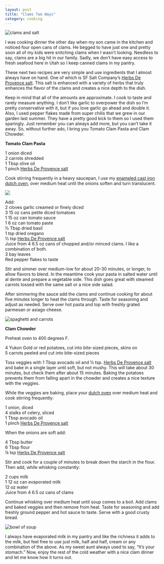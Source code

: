 ```yaml
---
layout: post
title: "Clams Two Ways"
category: cooking
---
```

![clams and salt](/themilewidelife.com/assets/images/clams-and-salt.jpg)

I was cooking dinner the other day when my son came in the kitchen and noticed four open cans of clams. He begged to have just one and pretty soon all of my kids were snitching clams when I wasn’t looking. Needless to say, clams are a big hit in our family. Sadly, we don’t have easy access to fresh seafood here in Utah so I keep canned clams in my pantry.

These next two recipes are very simple and use ingredients that I almost always have on hand. One of which is SF Salt Company’s [Herbs De Provence salt](https://www.sfsalt.com/herbs-de-provence-sea-salt). This salt is enhanced with a variety of herbs that truly enhances the flavor of the clams and creates a nice depth to the dish.

Keep in mind that all of the amounts are approximate. I cook to taste and rarely measure anything. I don’t like garlic to overpower the dish so I’m pretty conservative with it, but if you love garlic go ahead and double it. Also, I used pepper flakes made from super chilis that we grew in our garden last summer. They have a pretty good kick to them so I used them sparingly. Just remember you can always add more, but you can’t take it away. So, without further ado, I bring you Tomato Clam Pasta and Clam Chowder.

**Tomato Clam Pasta**

1 onion diced  
2 carrots shredded  
1 Tbsp olive oil  
1 pinch [Herbs De Provence salt](https://www.sfsalt.com/herbs-de-provence-sea-salt)

Cook stirring frequently in a heavy saucepan, I use my [enameled cast iron dutch oven](http://amzn.to/2FFo9d7), over medium heat until the onions soften and turn translucent.

![](/themilewidelife.com/assets/images/onions-and-carrots.jpg)

Add:  
2 cloves garlic creamed or finely diced  
3 15 oz cans petite diced tomatoes  
1 15 oz can tomato sauce  
1 6 oz can tomato paste  
½ Tbsp dried basil  
1 tsp dried oregano  
½ tsp [Herbs De Provence salt](https://www.sfsalt.com/herbs-de-provence-sea-salt)  
Juice from 4 6.5 oz cans of chopped and/or minced clams. I like a combination of both.  
3 bay leaves  
Red pepper flakes to taste

Stir and simmer over medium-low for about 20-30 minutes, or longer, to allow flavors to blend. In the meantime cook your pasta in salted water until al dente and prepare a vegetable side. This dish goes great with steamed carrots tossed with the same salt or a nice side salad.

After simmering the sauce add the clams and continue cooking for about five minutes longer to heat the clams through. Taste for seasoning and adjust as needed. Serve over hot pasta and top with freshly grated parmesan or asiago cheese.

![spaghetti and carrots](/themilewidelife.com/assets/images/spaghetti-and-carrots.jpg)

**Clam Chowder**

Preheat oven to 400 degrees F.

4 Yukon Gold or red potatoes, cut into bite-sized pieces, skins on  
5 carrots peeled and cut into bite-sized pieces

Toss veggies with 1 Tbsp avocado oil and ½ tsp. [Herbs De Provence salt](https://www.sfsalt.com/herbs-de-provence-sea-salt) and bake in a single layer until soft, but not mushy. This will take about 30 minutes, but check them after about 15 minutes. Baking the potatoes prevents them from falling apart in the chowder and creates a nice texture with the veggies.

While the veggies are baking, place your [dutch oven](http://amzn.to/2FFo9d7) over medium heat and cook stirring frequently:

1 onion, diced  
4 stalks of celery, sliced  
1 Tbsp avocado oil  
1 pinch [Herbs De Provence salt](https://www.sfsalt.com/herbs-de-provence-sea-salt)

When the onions are soft add:

4 Tbsp butter  
6 Tbsp flour  
¼ tsp [Herbs De Provence salt](https://www.sfsalt.com/herbs-de-provence-sea-salt)

Stir and cook for a couple of minutes to break down the starch in the flour. Then add, while whisking constantly:

2 cups milk  
1 12 oz can evaporated milk  
12 oz water  
Juice from 4 6.5 oz cans of clams

Continue whisking over medium heat until soup comes to a boil. Add clams and baked veggies and then remove from heat. Taste for seasoning and add freshly ground pepper and hot sauce to taste. Serve with a good crusty bread.

![bowl of soup](/themilewidelife.com/assets/images/soup.jpg)

I always have evaporated milk in my pantry and like the richness it adds to the milk, but feel free to use just milk, half and half, cream or any combination of the above. As my sweet aunt always used to say, “It’s your stomach.” Now, enjoy the rest of the cold weather with a nice clam dinner and let me know how it turns out.
